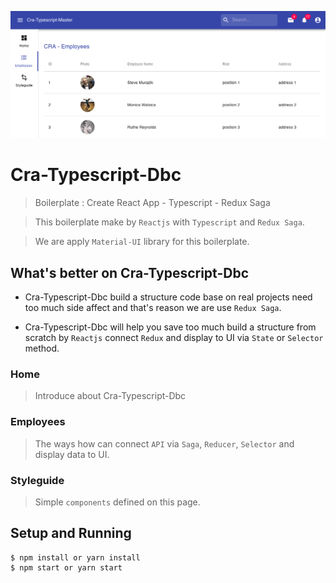 ![alt text](https://github.com/chieuduong/cra-typescript-dbc/blob/master/cra-typescript-dbc.png)

# Cra-Typescript-Dbc

> Boilerplate : Create React App - Typescript - Redux Saga

> This boilerplate make by `Reactjs` with `Typescript` and `Redux Saga`.

> We are apply `Material-UI` library for this boilerplate.

## What's better on Cra-Typescript-Dbc

* Cra-Typescript-Dbc build a structure code base on real projects need too much side affect and that's reason we are use `Redux Saga`.

* Cra-Typescript-Dbc will help you save too much build a structure from scratch by `Reactjs` connect `Redux` and display to UI via `State` or `Selector` method.


### Home 

> Introduce about Cra-Typescript-Dbc

### Employees

> The ways how can connect `API` via `Saga`, `Reducer`, `Selector` and display data to UI.

### Styleguide

> Simple `components` defined on this page.

## Setup and Running

```
$ npm install or yarn install
$ npm start or yarn start
```
